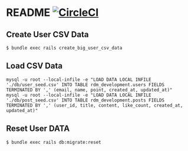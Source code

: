 # README [![CircleCI](https://circleci.com/gh/toshimaru/rdm-rails5.1.svg?style=svg)](https://circleci.com/gh/toshimaru/rdm-rails5.1)

## Create User CSV Data

```
$ bundle exec rails create_big_user_csv_data
```

## Load CSV Data

```
mysql -u root --local-infile -e "LOAD DATA LOCAL INFILE './db/user_seed.csv' INTO TABLE rdm_development.users FIELDS TERMINATED BY ',' (email, name, point, created_at, updated_at)"
mysql -u root --local-infile -e "LOAD DATA LOCAL INFILE './db/post_seed.csv' INTO TABLE rdm_development.posts FIELDS TERMINATED BY ',' (user_id, title, content, like_count, created_at, updated_at)"
```

## Reset User DATA

```
$ bundle exec rails db:migrate:reset
```
